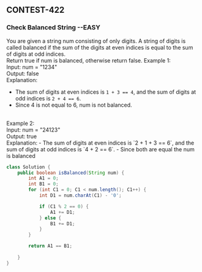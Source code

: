 ## CONTEST-422

### Check Balanced String --EASY
You are given a string num consisting of only digits. A string of digits is called balanced if the sum of the digits at even indices is equal to the sum of digits at odd indices.
</br>
Return true if num is balanced, otherwise return false.
Example 1:
</br>
Input: num = "1234"
</br>
Output: false
</br>
Explanation:
- The sum of digits at even indices is `1 + 3 == 4`, and the sum of digits at odd indices is `2 + 4 == 6`.
- Since 4 is not equal to 6, num is not balanced.
</br>
Example 2:
</br>
Input: num = "24123"
</br>
Output: true
</br>
Explanation:
- The sum of digits at even indices is `2 + 1 + 3 == 6`, and the sum of digits at odd indices is `4 + 2 == 6`.
- Since both are equal the num is balanced
</br>

```java
class Solution {
    public boolean isBalanced(String num) {
        int A1 = 0;
        int B1 = 0;
        for (int C1 = 0; C1 < num.length(); C1++) {
            int D1 = num.charAt(C1) - '0';

            if (C1 % 2 == 0) {
                A1 += D1;
            } else {
                B1 += D1;
            }
        }

        return A1 == B1;
        
    }
}
```
